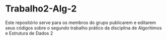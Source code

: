 # Trabalho2-Alg-2
Este repositório serve para os membros do grupo publicarem e editarem seus códigos sobre o segundo trabalho prático da disciplina de Algoritimos e Estrutura de Dados 2
